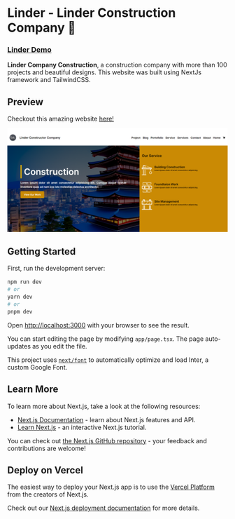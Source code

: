# Linder - Linder Construction Company 🚀

### [Linder Demo](https://linder-construction.vercel.app/)

**Linder Company Construction**, a construction company with more than 100 projects and beautiful designs. This website was built using NextJs framework and TailwindCSS.

## Preview
Checkout this amazing website [here!](https://https://linder-construction.vercel.app/)

<img width="1440" alt="linder-demo" src="https://github.com/MuhammadNurMaulana/linder-construction/blob/master/public/linder.png">

## Getting Started

First, run the development server:

```bash
npm run dev
# or
yarn dev
# or
pnpm dev
```

Open [http://localhost:3000](http://localhost:3000) with your browser to see the result.

You can start editing the page by modifying `app/page.tsx`. The page auto-updates as you edit the file.

This project uses [`next/font`](https://nextjs.org/docs/basic-features/font-optimization) to automatically optimize and load Inter, a custom Google Font.

## Learn More

To learn more about Next.js, take a look at the following resources:

- [Next.js Documentation](https://nextjs.org/docs) - learn about Next.js features and API.
- [Learn Next.js](https://nextjs.org/learn) - an interactive Next.js tutorial.

You can check out [the Next.js GitHub repository](https://github.com/vercel/next.js/) - your feedback and contributions are welcome!

## Deploy on Vercel

The easiest way to deploy your Next.js app is to use the [Vercel Platform](https://vercel.com/new?utm_medium=default-template&filter=next.js&utm_source=create-next-app&utm_campaign=create-next-app-readme) from the creators of Next.js.

Check out our [Next.js deployment documentation](https://nextjs.org/docs/deployment) for more details.
